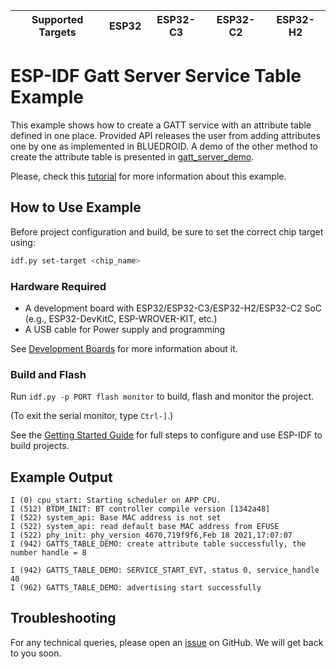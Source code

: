 | Supported Targets | ESP32 | ESP32-C3 | ESP32-C2 | ESP32-H2 | 
| ----------------- | ----- | -------- | -------- | -------- |

# ESP-IDF Gatt Server Service Table Example

This example shows how to create a GATT service with an attribute table defined in one place. Provided API releases the user from adding attributes one by one as implemented in BLUEDROID. A demo of the other method to create the attribute table is presented in [gatt_server_demo](../gatt_server).

Please, check this [tutorial](tutorial/Gatt_Server_Service_Table_Example_Walkthrough.md) for more information about this example.

## How to Use Example

Before project configuration and build, be sure to set the correct chip target using:

```bash
idf.py set-target <chip_name>
```

### Hardware Required

* A development board with ESP32/ESP32-C3/ESP32-H2/ESP32-C2 SoC (e.g., ESP32-DevKitC, ESP-WROVER-KIT, etc.)
* A USB cable for Power supply and programming

See [Development Boards](https://www.espressif.com/en/products/devkits) for more information about it.

### Build and Flash

Run `idf.py -p PORT flash monitor` to build, flash and monitor the project.

(To exit the serial monitor, type ``Ctrl-]``.)

See the [Getting Started Guide](https://idf.espressif.com/) for full steps to configure and use ESP-IDF to build projects.

## Example Output

```
I (0) cpu_start: Starting scheduler on APP CPU.
I (512) BTDM_INIT: BT controller compile version [1342a48]
I (522) system_api: Base MAC address is not set
I (522) system_api: read default base MAC address from EFUSE
I (522) phy_init: phy_version 4670,719f9f6,Feb 18 2021,17:07:07
I (942) GATTS_TABLE_DEMO: create attribute table successfully, the number handle = 8

I (942) GATTS_TABLE_DEMO: SERVICE_START_EVT, status 0, service_handle 40
I (962) GATTS_TABLE_DEMO: advertising start successfully
```

## Troubleshooting

For any technical queries, please open an [issue](https://github.com/espressif/esp-idf/issues) on GitHub. We will get back to you soon.
